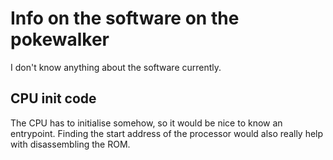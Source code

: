 # Info on the software on the pokewalker

I don't know anything about the software currently.

## CPU init code
The CPU has to initialise somehow, so it would be nice to know an entrypoint.
Finding the start address of the processor would also really help with disassembling the ROM.